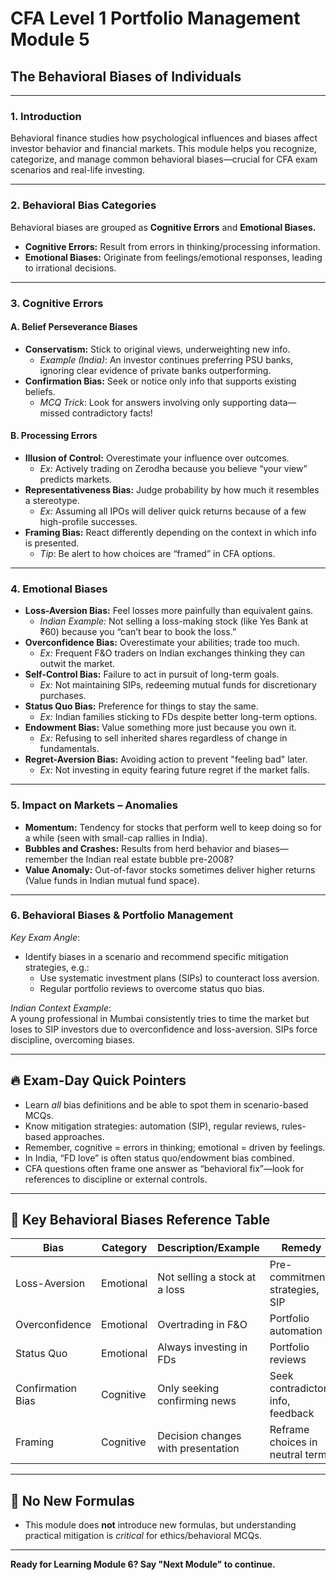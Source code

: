 # CFA Level 1 Portfolio Management Module 5
## The Behavioral Biases of Individuals

---

### 1. Introduction

Behavioral finance studies how psychological influences and biases affect investor behavior and financial markets. This module helps you recognize, categorize, and manage common behavioral biases—crucial for CFA exam scenarios and real-life investing.

---

### 2. Behavioral Bias Categories

Behavioral biases are grouped as **Cognitive Errors** and **Emotional Biases.**
- **Cognitive Errors:** Result from errors in thinking/processing information.
- **Emotional Biases:** Originate from feelings/emotional responses, leading to irrational decisions.

---

### 3. Cognitive Errors

#### A. **Belief Perseverance Biases**
- **Conservatism:** Stick to original views, underweighting new info.
  - *Example (India)*: An investor continues preferring PSU banks, ignoring clear evidence of private banks outperforming.
- **Confirmation Bias:** Seek or notice only info that supports existing beliefs.
  - *MCQ Trick*: Look for answers involving only supporting data—missed contradictory facts!

#### B. **Processing Errors**
- **Illusion of Control:** Overestimate your influence over outcomes.
  - *Ex:* Actively trading on Zerodha because you believe “your view” predicts markets.
- **Representativeness Bias:** Judge probability by how much it resembles a stereotype.
  - *Ex:* Assuming all IPOs will deliver quick returns because of a few high-profile successes.
- **Framing Bias:** React differently depending on the context in which info is presented.
  - *Tip*: Be alert to how choices are “framed” in CFA options.

---

### 4. Emotional Biases

- **Loss-Aversion Bias:** Feel losses more painfully than equivalent gains.
  - *Indian Example:* Not selling a loss-making stock (like Yes Bank at ₹60) because you “can’t bear to book the loss.”
- **Overconfidence Bias:** Overestimate your abilities; trade too much.
  - *Ex:* Frequent F&O traders on Indian exchanges thinking they can outwit the market.
- **Self-Control Bias:** Failure to act in pursuit of long-term goals.
  - *Ex:* Not maintaining SIPs, redeeming mutual funds for discretionary purchases.
- **Status Quo Bias:** Preference for things to stay the same.
  - *Ex:* Indian families sticking to FDs despite better long-term options.
- **Endowment Bias:** Value something more just because you own it.
  - *Ex:* Refusing to sell inherited shares regardless of change in fundamentals.
- **Regret-Aversion Bias:** Avoiding action to prevent "feeling bad" later.
  - *Ex:* Not investing in equity fearing future regret if the market falls.

---

### 5. Impact on Markets – Anomalies

- **Momentum:** Tendency for stocks that perform well to keep doing so for a while (seen with small-cap rallies in India).
- **Bubbles and Crashes:** Results from herd behavior and biases—remember the Indian real estate bubble pre-2008?
- **Value Anomaly:** Out-of-favor stocks sometimes deliver higher returns (Value funds in Indian mutual fund space).

---

### 6. Behavioral Biases & Portfolio Management

*Key Exam Angle*:  
- Identify biases in a scenario and recommend specific mitigation strategies, e.g.:
  - Use systematic investment plans (SIPs) to counteract loss aversion.
  - Regular portfolio reviews to overcome status quo bias.

*Indian Context Example*:  
A young professional in Mumbai consistently tries to time the market but loses to SIP investors due to overconfidence and loss-aversion. SIPs force discipline, overcoming biases.

---

## 🔥 Exam-Day Quick Pointers

- Learn *all* bias definitions and be able to spot them in scenario-based MCQs.
- Know mitigation strategies: automation (SIP), regular reviews, rules-based approaches.
- Remember, cognitive = errors in thinking; emotional = driven by feelings.
- In India, “FD love” is often status quo/endowment bias combined.
- CFA questions often frame one answer as “behavioral fix”—look for references to discipline or external controls.

---

## 📒 Key Behavioral Biases Reference Table

| Bias                  | Category           | Description/Example                      | Remedy                           |
|-----------------------|-------------------|------------------------------------------|----------------------------------|
| Loss-Aversion         | Emotional         | Not selling a stock at a loss            | Pre-commitment strategies, SIP   |
| Overconfidence        | Emotional         | Overtrading in F&O                       | Portfolio automation             |
| Status Quo            | Emotional         | Always investing in FDs                   | Portfolio reviews                |
| Confirmation Bias     | Cognitive         | Only seeking confirming news             | Seek contradictory info, feedback|
| Framing               | Cognitive         | Decision changes with presentation        | Reframe choices in neutral terms |

---

## 📒 No New Formulas

- This module does **not** introduce new formulas, but understanding practical mitigation is *critical* for ethics/behavioral MCQs.

---

**Ready for Learning Module 6? Say "Next Module" to continue.**
